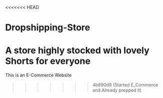 <<<<<<< HEAD
# Dropshipping-Store
A store highly stocked with lovely Shorts for everyone
=======
This is an E-Commerce Website

>>>>>>> 4b890d8 (Started E_Commerce and Already prepped it)
